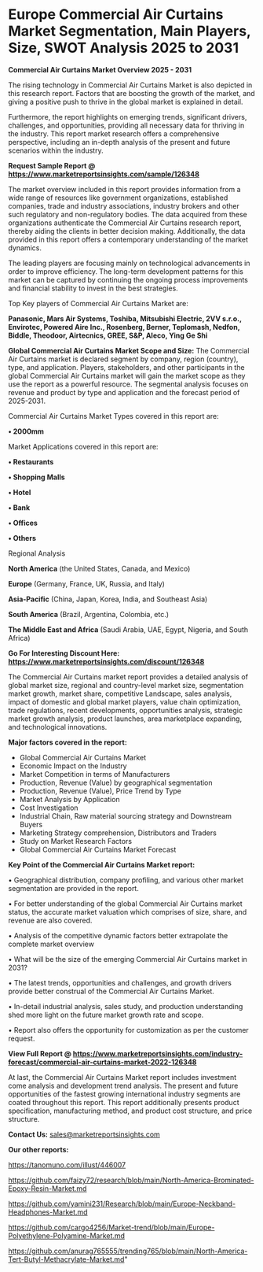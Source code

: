 # Europe Commercial Air Curtains Market Segmentation, Main Players, Size, SWOT Analysis 2025 to 2031

<Strong> Commercial Air Curtains Market Overview 2025 - 2031</strong>

The rising technology in Commercial Air Curtains Market is also depicted in this research report. Factors that are boosting the growth of the market, and giving a positive push to thrive in the global market is explained in detail.

Furthermore, the report highlights on emerging trends, significant drivers, challenges, and opportunities, providing all necessary data for thriving in the industry. This report market research offers a comprehensive perspective, including an in-depth analysis of the present and future scenarios within the industry.

<strong>Request Sample Report @ <a href=https://www.marketreportsinsights.com/sample/126348>https://www.marketreportsinsights.com/sample/126348</a></strong>

The market overview included in this report provides information from a wide range of resources like government organizations, established companies, trade and industry associations, industry brokers and other such regulatory and non-regulatory bodies. The data acquired from these organizations authenticate the Commercial Air Curtains research report, thereby aiding the clients in better decision making. Additionally, the data provided in this report offers a contemporary understanding of the market dynamics.

The leading players are focusing mainly on technological advancements in order to improve efficiency. The long-term development patterns for this market can be captured by continuing the ongoing process improvements and financial stability to invest in the best strategies.

Top Key players of Commercial Air Curtains Market are:

<strong>Panasonic, Mars Air Systems, Toshiba, Mitsubishi Electric, 2VV s.r.o., Envirotec, Powered Aire Inc., Rosenberg, Berner, Teplomash, Nedfon, Biddle, Theodoor, Airtecnics, GREE, S&P, Aleco, Ying Ge Shi</strong>

<strong><b>Global Commercial Air Curtains Market Scope and Size:</b></strong>
The Commercial Air Curtains market is declared segment by company, region (country), type, and application. Players, stakeholders, and other participants in the global Commercial Air Curtains market will gain the market scope as they use the report as a powerful resource. The segmental analysis focuses on revenue and product by type and application and the forecast period of 2025-2031.

Commercial Air Curtains Market Types covered in this report are:

<strong>• 2000mm</strong>

Market Applications covered in this report are:

<strong>• Restaurants

• Shopping Malls

• Hotel

• Bank

• Offices

• Others</strong> 

Regional Analysis

<strong>North America</strong> (the United States, Canada, and Mexico)

<strong>Europe</strong> (Germany, France, UK, Russia, and Italy)

<strong>Asia-Pacific</strong> (China, Japan, Korea, India, and Southeast Asia)

<strong>South America</strong> (Brazil, Argentina, Colombia, etc.)

<strong>The Middle East and Africa</strong> (Saudi Arabia, UAE, Egypt, Nigeria, and South Africa)

<strong>Go For Interesting Discount Here: <a href=https://www.marketreportsinsights.com/discount/126348>https://www.marketreportsinsights.com/discount/126348</a></strong>

The Commercial Air Curtains market report provides a detailed analysis of global market size, regional and country-level market size, segmentation market growth, market share, competitive Landscape, sales analysis, impact of domestic and global market players, value chain optimization, trade regulations, recent developments, opportunities analysis, strategic market growth analysis, product launches, area marketplace expanding, and technological innovations.

<strong><b>Major factors covered in the report:</b></strong>
<ul>
  <li>Global Commercial Air Curtains Market </li>
  <li>Economic Impact on the Industry</li>
  <li>Market Competition in terms of Manufacturers</li>
  <li>Production, Revenue (Value) by geographical segmentation</li>
  <li>Production, Revenue (Value), Price Trend by Type</li>
  <li>Market Analysis by Application</li>
  <li>Cost Investigation</li>
  <li>Industrial Chain, Raw material sourcing strategy and Downstream Buyers</li>
  <li>Marketing Strategy comprehension, Distributors and Traders</li>
  <li>Study on Market Research Factors</li>
  <li>Global Commercial Air Curtains Market Forecast</li>
</ul>

<strong><b>Key Point of the Commercial Air Curtains Market report:</b></strong>

• Geographical distribution, company profiling, and various other market segmentation are provided in the report.

• For better understanding of the global Commercial Air Curtains market status, the accurate market valuation which comprises of size, share, and revenue are also covered.

• Analysis of the competitive dynamic factors better extrapolate the complete market overview

• What will be the size of the emerging Commercial Air Curtains market in 2031?

• The latest trends, opportunities and challenges, and growth drivers provide better construal of the Commercial Air Curtains Market.

• In-detail industrial analysis, sales study, and production understanding shed more light on the future market growth rate and scope.

• Report also offers the opportunity for customization as per the customer request.

<strong><b>View Full Report @ <a href=https://www.marketreportsinsights.com/industry-forecast/commercial-air-curtains-market-2022-126348>https://www.marketreportsinsights.com/industry-forecast/commercial-air-curtains-market-2022-126348</a></b></strong>


At last, the Commercial Air Curtains Market report includes investment come analysis and development trend analysis. The present and future opportunities of the fastest growing international industry segments are coated throughout this report. This report additionally presents product specification, manufacturing method, and product cost structure, and price structure.

<strong>Contact Us:</strong>
sales@marketreportsinsights.com

<strong>Our other reports:</strong>

<a href=https://tanomuno.com/illust/446007>https://tanomuno.com/illust/446007</a>

<a href=https://github.com/faizy72/research/blob/main/North-America-Brominated-Epoxy-Resin-Market.md>https://github.com/faizy72/research/blob/main/North-America-Brominated-Epoxy-Resin-Market.md</a>

<a href=https://github.com/yamini231/Research/blob/main/Europe-Neckband-Headphones-Market.md>https://github.com/yamini231/Research/blob/main/Europe-Neckband-Headphones-Market.md</a>

<a href=https://github.com/cargo4256/Market-trend/blob/main/Europe-Polyethylene-Polyamine-Market.md>https://github.com/cargo4256/Market-trend/blob/main/Europe-Polyethylene-Polyamine-Market.md</a>

<a href=https://github.com/anurag765555/trending765/blob/main/North-America-Tert-Butyl-Methacrylate-Market.md>https://github.com/anurag765555/trending765/blob/main/North-America-Tert-Butyl-Methacrylate-Market.md</a>"
